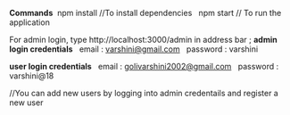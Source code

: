 **Commands**&nbsp;
npm install       //To install dependencies &nbsp;
npm start        // To run the application &nbsp;

For admin login, type http://localhost:3000/admin in address bar ;
**admin login credentials** &nbsp;
email : varshini@gmail.com &nbsp;
password : varshini  &nbsp;

**user login credentials** &nbsp;
email : golivarshini2002@gmail.com &nbsp;
password : varshini@18  &nbsp;


//You can add new users by logging into admin credentails and register a new user  &nbsp;
